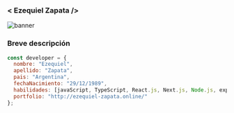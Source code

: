 ### < Ezequiel Zapata />
![banner](https://user-images.githubusercontent.com/66680123/151636310-fa82f2cd-201a-41d4-9d57-546dd769eecb.jpg)


### Breve descripción

```javascript
const developer = {
  nombre: "Ezequiel",
  apellido: "Zapata",
  pais: "Argentina",
  fechaNacimiento: "29/12/1989",
  habilidades: [javaScript, TypeScript, React.js, Next.js, Node.js, express, MongoDB, MySQL, Firebase, HTML, CSS, Sass, git, gitHub, Boostrap, MaterialUI],
  portfolio: "http://ezequiel-zapata.online/"
};
```

<!--
**Ezequielz/Ezequielz** is a ✨ _special_ ✨ repository because its `README.md` (this file) appears on your GitHub profile.

Here are some ideas to get you started:

- 🔭 I’m currently working on ...
- 🌱 I’m currently learning ...
- 👯 I’m looking to collaborate on ...
- 🤔 I’m looking for help with ...
- 💬 Ask me about ...
- 📫 How to reach me: ...
- 😄 Pronouns: ...
- ⚡ Fun fact: ...
-->
